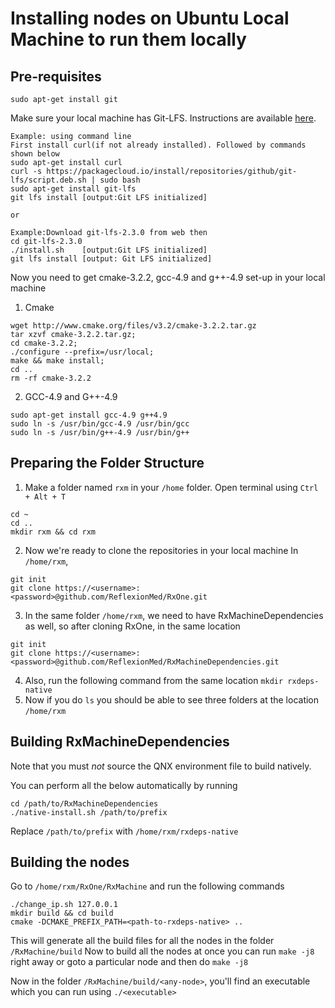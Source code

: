 # Installing nodes on Ubuntu Local Machine to run them locally
## Pre-requisites
```
sudo apt-get install git
```
Make sure your local machine has Git-LFS. Instructions are available [here](https://git-lfs.github.com/).
```
Example: using command line
First install curl(if not already installed). Followed by commands shown below
sudo apt-get install curl
curl -s https://packagecloud.io/install/repositories/github/git-lfs/script.deb.sh | sudo bash
sudo apt-get install git-lfs
git lfs install [output:Git LFS initialized] 
 
or

Example:Download git-lfs-2.3.0 from web then  
cd git-lfs-2.3.0  
./install.sh    [output:Git LFS initialized]  
git lfs install [output: Git LFS initialized]  
```
Now you need to get cmake-3.2.2, gcc-4.9 and g++-4.9 set-up in your local machine
1. Cmake
```
wget http://www.cmake.org/files/v3.2/cmake-3.2.2.tar.gz
tar xzvf cmake-3.2.2.tar.gz;
cd cmake-3.2.2;
./configure --prefix=/usr/local;
make && make install;
cd ..
rm -rf cmake-3.2.2
```
2. GCC-4.9 and G++-4.9
  ```
  sudo apt-get install gcc-4.9 g++4.9
  sudo ln -s /usr/bin/gcc-4.9 /usr/bin/gcc 
  sudo ln -s /usr/bin/g++-4.9 /usr/bin/g++ 
  ```

## Preparing the Folder Structure
1. Make a folder named `rxm` in your `/home` folder. Open terminal using <code>Ctrl + Alt + T</code>
```
cd ~
cd ..
mkdir rxm && cd rxm
```
2. Now we're ready to clone the repositories in your local machine
   In `/home/rxm`,
```
git init
git clone https://<username>:<password>@github.com/ReflexionMed/RxOne.git

```
3. In the same folder `/home/rxm`, we need to have RxMachineDependencies as well, so after cloning RxOne, in the same location
```
git init
git clone https://<username>:<password>@github.com/ReflexionMed/RxMachineDependencies.git
```
4. Also, run the following command from the same location
`mkdir rxdeps-native`
5. Now if you do `ls` you should be able to see three folders at the location `/home/rxm`

## Building RxMachineDependencies

Note that you must *not* source the QNX environment file to build natively.

You can perform all the below automatically by running

```shell
cd /path/to/RxMachineDependencies
./native-install.sh /path/to/prefix
```

Replace `/path/to/prefix` with `/home/rxm/rxdeps-native`

## Building the nodes
Go to `/home/rxm/RxOne/RxMachine` and run the following commands
```
./change_ip.sh 127.0.0.1
mkdir build && cd build
cmake -DCMAKE_PREFIX_PATH=<path-to-rxdeps-native> ..
```
This will generate all the build files for all the nodes in the folder `/RxMachine/build`
Now to build all the nodes at once you can run `make -j8` right away or goto a particular node and then do `make -j8`

Now in the folder `/RxMachine/build/<any-node>`, you'll find an executable which you can run using `./<executable>`

